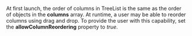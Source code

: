 At&nbsp;first launch, the order of&nbsp;columns in&nbsp;TreeList is&nbsp;the same as&nbsp;the order of&nbsp;objects in&nbsp;the **columns** array. At&nbsp;runtime, a&nbsp;user may be&nbsp;able to&nbsp;reorder columns using drag and drop. To&nbsp;provide the user with this capability, set the **allowColumnReordering** property to _true_.
